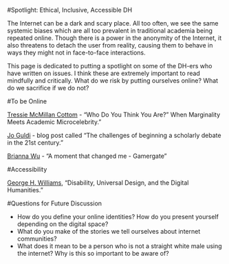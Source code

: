 #Spotlight: Ethical, Inclusive, Accessible DH 

The Internet can be a dark and scary place. All too often, we see the same systemic biases which are all too prevalent in traditional academia being repeated online. Though there is a power in the anonymity of the Internet, it also threatens to detach the user from reality, causing them to behave in ways they might not in face-to-face interactions. 

This page is dedicated to putting a spotlight on some of the DH-ers who have written on issues. I think these are extremely important to read mindfully and critically. What do we risk by putting ourselves online? What do we sacrifice if we do not?

#To be Online 

[Tressie McMillan Cottom](http://adanewmedia.org/2015/04/issue7-mcmillancottom/) - “Who Do You Think You Are?” When Marginality Meets Academic Microcelebrity.”

[Jo Guldi](http://landscape.blogspot.ca) - blog post called “The challenges of beginning a scholarly debate in the 21st century.”

[Brianna Wu](http://www.theguardian.com/commentisfree/2015/aug/21/gamergate-sexism-games-industry-women-trolls?CMP=share_btn_tw) - “A moment that changed me - Gamergate” 

#Accessibility 

[George H. Williams](http://dhdebates.gc.cuny.edu/debates/text/44), “Disability, Universal Design, and the Digital Humanities.”

#Questions for Future Discussion 

* How do you define your online identities? How do you present yourself depending on the digital space? 
* What do you make of the stories we tell ourselves about internet communities? 
* What does it mean to be a person who is not a straight white male using the internet? Why is this so important to be aware of?